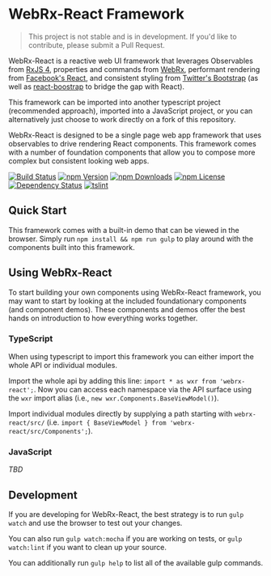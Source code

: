 # WebRx-React Framework

> This project is not stable and is in development. If you'd like to contribute, please submit a Pull Request.

WebRx-React is a reactive web UI framework that leverages Observables from [RxJS 4](https://github.com/Reactive-Extensions/RxJS), properties and commands from [WebRx](https://github.com/WebRxJS/WebRx), performant rendering from [Facebook's React](https://github.com/facebook/react), and consistent styling from [Twitter's Bootstrap](https://github.com/twbs/bootstrap) (as well as [react-boostrap](https://github.com/react-bootstrap/react-bootstrap) to bridge the gap with React).

This framework can be imported into another typescript project (recommended approach), imported into a JavaScript project, or you can alternatively just choose to work directly on a fork of this repository.

WebRx-React is designed to be a single page web app framework that uses observables to drive rendering React components. This framework comes with a number of foundation components that allow you to compose more complex but consistent looking web apps.

[![Build Status](https://img.shields.io/travis/marinels/webrx-react.svg?branch=develop)](https://travis-ci.org/marinels/webrx-react)
[![npm Version](https://img.shields.io/npm/v/webrx-react.svg)](https://www.npmjs.com/package/webrx-react)
[![npm Downloads](https://img.shields.io/npm/dt/webrx-react.svg)](https://www.npmjs.com/package/webrx-react)
[![npm License](https://img.shields.io/npm/l/webrx-react.svg)](https://www.npmjs.com/package/webrx-react)
[![Dependency Status](https://img.shields.io/versioneye/d/nodejs/webrx-react.svg)](https://www.versioneye.com/nodejs/webrx-react)
[![tslint](https://img.shields.io/badge/tslint-strict-117D6B.svg)](https://github.com/unional/tslint-config-unional/blob/master/style-strict.md)

## Quick Start

This framework comes with a built-in demo that can be viewed in the browser. Simply run `npm install && npm run gulp` to play around with the components built into this framework.

## Using WebRx-React

To start building your own components using WebRx-React framework, you may want to start by looking at the included foundationary components (and component demos). These components and demos offer the best hands on introduction to how everything works together.

### TypeScript

When using typescript to import this framework you can either import the whole API or individual modules.

Import the whole api by adding this line: `import * as wxr from 'webrx-react';`. Now you can access each namespace via the API surface using the `wxr` import alias (i.e., `new wxr.Components.BaseViewModel()`).

Import individual modules directly by supplying a path starting with `webrx-react/src/` (i.e. `import { BaseViewModel } from 'webrx-react/src/Components';`).

### JavaScript

_TBD_

## Development

If you are developing for WebRx-React, the best strategy is to run `gulp watch` and use the browser to test out your changes.

You can also run `gulp watch:mocha` if you are working on tests, or `gulp watch:lint` if you want to clean up your source.

You can additionally run `gulp help` to list all of the available gulp commands.
